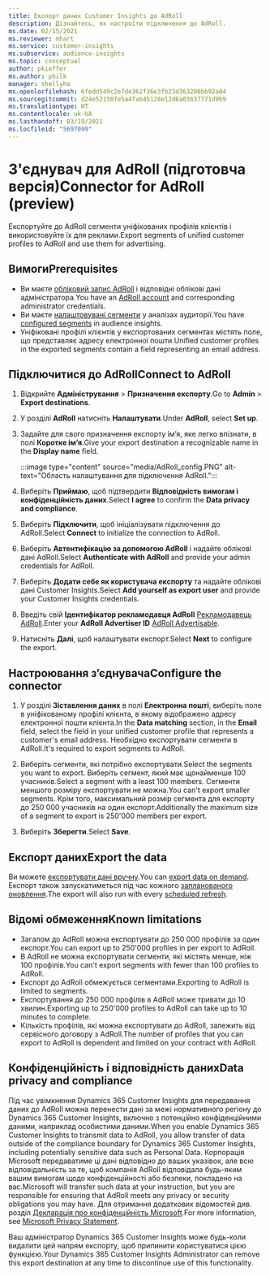```yaml
---
title: Експорт даних Customer Insights до AdRoll
description: Дізнайтесь, як настроїти підключення до AdRoll.
ms.date: 02/15/2021
ms.reviewer: mhart
ms.service: customer-insights
ms.subservice: audience-insights
ms.topic: conceptual
author: pkieffer
ms.author: philk
manager: shellyha
ms.openlocfilehash: 6fedd549c2e7de362f36e3fb23d363200bb92a04
ms.sourcegitcommit: d24e52150fe5a4fab45128e12d6a03637771d9b9
ms.translationtype: HT
ms.contentlocale: uk-UA
ms.lasthandoff: 03/19/2021
ms.locfileid: "5697099"
---
```

# <a name="connector-for-adroll-preview"></a><span data-ttu-id="f403c-103">З'єднувач для AdRoll (підготовча версія)</span><span class="sxs-lookup"><span data-stu-id="f403c-103">Connector for AdRoll (preview)</span></span>

<span data-ttu-id="f403c-104">Експортуйте до AdRoll сегменти уніфікованих профілів клієнтів і використовуйте їх для реклами.</span><span class="sxs-lookup"><span data-stu-id="f403c-104">Export segments of unified customer profiles to AdRoll and use them for advertising.</span></span> 

## <a name="prerequisites"></a><span data-ttu-id="f403c-105">Вимоги</span><span class="sxs-lookup"><span data-stu-id="f403c-105">Prerequisites</span></span>

-   <span data-ttu-id="f403c-106">Ви маєте [обліковий запис AdRoll](https://www.adroll.com/) і відповідні облікові дані адміністратора.</span><span class="sxs-lookup"><span data-stu-id="f403c-106">You have an [AdRoll account](https://www.adroll.com/) and corresponding administrator credentials.</span></span>
-   <span data-ttu-id="f403c-107">Ви маєте [налаштовувані сегменти](segments.md) у аналізах аудиторії.</span><span class="sxs-lookup"><span data-stu-id="f403c-107">You have [configured segments](segments.md) in audience insights.</span></span>
-   <span data-ttu-id="f403c-108">Уніфіковані профілі клієнтів у експортованих сегментах містять поле, що представляє адресу електронної пошти.</span><span class="sxs-lookup"><span data-stu-id="f403c-108">Unified customer profiles in the exported segments contain a field representing an email address.</span></span>

## <a name="connect-to-adroll"></a><span data-ttu-id="f403c-109">Підключитися до AdRoll</span><span class="sxs-lookup"><span data-stu-id="f403c-109">Connect to AdRoll</span></span>

1. <span data-ttu-id="f403c-110">Відкрийте **Адміністрування** > **Призначення експорту**.</span><span class="sxs-lookup"><span data-stu-id="f403c-110">Go to **Admin** > **Export destinations**.</span></span>

1. <span data-ttu-id="f403c-111">У розділі **AdRoll** натисніть **Налаштувати**.</span><span class="sxs-lookup"><span data-stu-id="f403c-111">Under **AdRoll**, select **Set up**.</span></span>

1. <span data-ttu-id="f403c-112">Задайте для свого призначення експорту ім’я, яке легко впізнати, в полі **Коротке ім’я**.</span><span class="sxs-lookup"><span data-stu-id="f403c-112">Give your export destination a recognizable name in the **Display name** field.</span></span>

   :::image type="content" source="media/AdRoll_config.PNG" alt-text="Область налаштування для підключення AdRoll.":::

1. <span data-ttu-id="f403c-114">Виберіть **Приймаю**, щоб підтвердити **Відповідність вимогам і конфіденційність даних**.</span><span class="sxs-lookup"><span data-stu-id="f403c-114">Select **I agree** to confirm the **Data privacy and compliance**.</span></span>

1. <span data-ttu-id="f403c-115">Виберіть **Підключити**, щоб ініціалізувати підключення до AdRoll.</span><span class="sxs-lookup"><span data-stu-id="f403c-115">Select **Connect** to initialize the connection to AdRoll.</span></span>

1. <span data-ttu-id="f403c-116">Виберіть **Автентифікацію за допомогою AdRoll** і надайте облікові дані AdRoll.</span><span class="sxs-lookup"><span data-stu-id="f403c-116">Select **Authenticate with AdRoll** and provide your admin credentials for AdRoll.</span></span> 

1. <span data-ttu-id="f403c-117">Виберіть **Додати себе як користувача експорту** та надайте облікові дані Customer Insights.</span><span class="sxs-lookup"><span data-stu-id="f403c-117">Select **Add yourself as export user** and provide your Customer Insights credentials.</span></span>

1. <span data-ttu-id="f403c-118">Введіть свій **Ідентифікатор рекламодавця AdRoll** [Рекламодавець AdRoll](https://help.adroll.com/hc/en-us/articles/212011838-Advertiser-Profiles).</span><span class="sxs-lookup"><span data-stu-id="f403c-118">Enter your **AdRoll Advertiser ID** [AdRoll Advertisable](https://help.adroll.com/hc/en-us/articles/212011838-Advertiser-Profiles).</span></span>

1. <span data-ttu-id="f403c-119">Натисніть **Далі**, щоб налаштувати експорт.</span><span class="sxs-lookup"><span data-stu-id="f403c-119">Select **Next** to configure the export.</span></span>

## <a name="configure-the-connector"></a><span data-ttu-id="f403c-120">Настроювання з’єднувача</span><span class="sxs-lookup"><span data-stu-id="f403c-120">Configure the connector</span></span>

1. <span data-ttu-id="f403c-121">У розділі **Зіставлення даних** в полі **Електронна пошті**, виберіть поле в уніфікованому профілі клієнта, в якому відображено адресу електронної пошти клієнта.</span><span class="sxs-lookup"><span data-stu-id="f403c-121">In the **Data matching** section, in the **Email** field, select the field in your unified customer profile that represents a customer's email address.</span></span> <span data-ttu-id="f403c-122">Необхідно експортувати сегменти в AdRoll.</span><span class="sxs-lookup"><span data-stu-id="f403c-122">It's required to export segments to AdRoll.</span></span>

1. <span data-ttu-id="f403c-123">Виберіть сегменти, які потрібно експортувати.</span><span class="sxs-lookup"><span data-stu-id="f403c-123">Select the segments you want to export.</span></span> <span data-ttu-id="f403c-124">Виберіть сегмент, який має щонайменше 100 учасників.</span><span class="sxs-lookup"><span data-stu-id="f403c-124">Select a segment with a least 100 members.</span></span> <span data-ttu-id="f403c-125">Сегменти меншого розміру експортувати не можна.</span><span class="sxs-lookup"><span data-stu-id="f403c-125">You can't export smaller segments.</span></span> <span data-ttu-id="f403c-126">Крім того, максимальний розмір сегмента для експорту до 250 000 учасників на один експорт.</span><span class="sxs-lookup"><span data-stu-id="f403c-126">Additionally the maximum size of a segment to export is 250'000 members per export.</span></span> 

1. <span data-ttu-id="f403c-127">Виберіть **Зберегти**.</span><span class="sxs-lookup"><span data-stu-id="f403c-127">Select **Save**.</span></span>

## <a name="export-the-data"></a><span data-ttu-id="f403c-128">Експорт даних</span><span class="sxs-lookup"><span data-stu-id="f403c-128">Export the data</span></span>

<span data-ttu-id="f403c-129">Ви можете [експортувати дані вручну](export-destinations.md).</span><span class="sxs-lookup"><span data-stu-id="f403c-129">You can [export data on demand](export-destinations.md).</span></span> <span data-ttu-id="f403c-130">Експорт також запускатиметься під час кожного [запланованого оновлення](system.md#schedule-tab).</span><span class="sxs-lookup"><span data-stu-id="f403c-130">The export will also run with every [scheduled refresh](system.md#schedule-tab).</span></span>

## <a name="known-limitations"></a><span data-ttu-id="f403c-131">Відомі обмеження</span><span class="sxs-lookup"><span data-stu-id="f403c-131">Known limitations</span></span>

- <span data-ttu-id="f403c-132">Загалом до AdRoll можна експортувати до 250 000 профілів за один експорт.</span><span class="sxs-lookup"><span data-stu-id="f403c-132">You can export up to 250'000 profiles in per export to AdRoll.</span></span>
- <span data-ttu-id="f403c-133">В AdRoll не можна експортувати сегменти, які містять менше, ніж 100 профілів.</span><span class="sxs-lookup"><span data-stu-id="f403c-133">You can't export segments with fewer than 100 profiles to AdRoll.</span></span> 
- <span data-ttu-id="f403c-134">Експорт до AdRoll обмежується сегментами.</span><span class="sxs-lookup"><span data-stu-id="f403c-134">Exporting to AdRoll is limited to segments.</span></span>
- <span data-ttu-id="f403c-135">Експортування до 250 000 профілів в AdRoll може тривати до 10 хвилин.</span><span class="sxs-lookup"><span data-stu-id="f403c-135">Exporting up to 250'000 profiles to AdRoll can take up to 10 minutes to complete.</span></span> 
- <span data-ttu-id="f403c-136">Кількість профілів, які можна експортувати до AdRoll, залежить від сервісного договору з AdRoll.</span><span class="sxs-lookup"><span data-stu-id="f403c-136">The number of profiles that you can export to AdRoll is dependent and limited on your contract with AdRoll.</span></span>

## <a name="data-privacy-and-compliance"></a><span data-ttu-id="f403c-137">Конфіденційність і відповідність даних</span><span class="sxs-lookup"><span data-stu-id="f403c-137">Data privacy and compliance</span></span>

<span data-ttu-id="f403c-138">Під час увімкнення Dynamics 365 Customer Insights для передавання даних до AdRoll можна перенести дані за межі нормативного регіону до Dynamics 365 Customer Insights, включно з потенційно конфіденційними даними, наприклад особистими даними.</span><span class="sxs-lookup"><span data-stu-id="f403c-138">When you enable Dynamics 365 Customer Insights to transmit data to AdRoll, you allow transfer of data outside of the compliance boundary for Dynamics 365 Customer Insights, including potentially sensitive data such as Personal Data.</span></span> <span data-ttu-id="f403c-139">Корпорація Microsoft передаватиме ці дані відповідно до ваших указівок, але всю відповідальність за те, щоб компанія AdRoll відповідала будь-яким вашим вимогам щодо конфіденційності або безпеки, покладено на вас.</span><span class="sxs-lookup"><span data-stu-id="f403c-139">Microsoft will transfer such data at your instruction, but you are responsible for ensuring that AdRoll meets any privacy or security obligations you may have.</span></span> <span data-ttu-id="f403c-140">Для отримання додаткових відомостей див. розділ [Декларація про конфіденційність Microsoft](https://go.microsoft.com/fwlink/?linkid=396732).</span><span class="sxs-lookup"><span data-stu-id="f403c-140">For more information, see [Microsoft Privacy Statement](https://go.microsoft.com/fwlink/?linkid=396732).</span></span>

<span data-ttu-id="f403c-141">Ваш адміністратор Dynamics 365 Customer Insights може будь-коли видалити цей напрям експорту, щоб припинити користуватися цією функцією.</span><span class="sxs-lookup"><span data-stu-id="f403c-141">Your Dynamics 365 Customer Insights Administrator can remove this export destination at any time to discontinue use of this functionality.</span></span>
